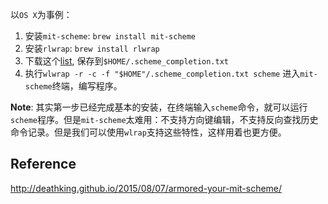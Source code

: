 以`OS X`为事例：

1. 安装`mit-scheme`: `brew install mit-scheme`
2. 安装`rlwrap`: `brew install rlwrap`
3. 下载这个[list](https://gist.githubusercontent.com/bobbyno/3325982/raw/fc0208d287e56adc12b4c76114fcd21a107082ad/mit_scheme_bindings.txt), 保存到`$HOME/.scheme_completion.txt`
4. 执行`wlwrap -r -c -f "$HOME"/.scheme_completion.txt scheme` 进入`mit-scheme`终端，编写程序。


**Note**: 
其实第一步已经完成基本的安装，在终端输入`scheme`命令，就可以运行`scheme`程序。但是`mit-scheme`太难用：不支持方向键编辑，不支持反向查找历史命令记录。但是我们可以使用`wlrap`支持这些特性，这样用着也更方便。

## Reference

http://deathking.github.io/2015/08/07/armored-your-mit-scheme/